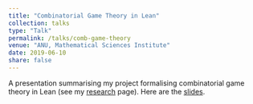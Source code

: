 ```yaml
---
title: "Combinatorial Game Theory in Lean"
collection: talks
type: "Talk"
permalink: /talks/comb-game-theory
venue: "ANU, Mathematical Sciences Institute"
date: 2019-06-10
share: false
---
```


A presentation summarising my project formalising combinatorial game theory in Lean (see my [research](https://isabel-prime.github.io/research) page). Here are the [slides](https://isabel-prime.github.io/files/slides-comb-game-theory.pdf).
